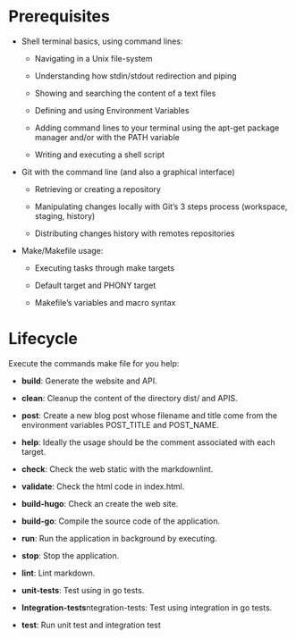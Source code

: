 # Prerequisites

* Shell terminal basics, using command lines:
    <div>

    * Navigating in a Unix file-system

    * Understanding how stdin/stdout redirection and piping

    * Showing and searching the content of a text files

    * Defining and using Environment Variables

    * Adding command lines to your terminal using the apt-get package manager and/or with the PATH variable

    * Writing and executing a shell script
    </div>
* Git with the command line (and also a graphical interface)
    <div>

    * Retrieving or creating a repository

    * Manipulating changes locally with Git’s 3 steps process (workspace, staging, history)

    * Distributing changes history with remotes repositories
    </div>
* Make/Makefile usage:
    <div>
    
    * Executing tasks through make targets

    * Default target and PHONY target

    * Makefile’s variables and macro syntax
    </div>
# Lifecycle

Execute the commands make file for you help:

* <b>build</b>: Generate the website and API.

* <b>clean</b>: Cleanup the content of the directory dist/ and APIS.

* <b>post</b>: Create a new blog post whose filename and title come from the environment variables POST_TITLE and POST_NAME.

* <b>help</b>: Ideally the usage should be the comment associated with each target.

* <b>check</b>: Check the web static with the markdownlint.

* <b>validate</b>: Check the html code in index.html.

* <b>build-hugo</b>: Check an create the web site.

* <b>build-go</b>: Compile the source code of the application.

* <b>run</b>: Run the application in background by executing.

* <b>stop</b>: Stop the application.

* <b>lint</b>: Lint markdown.

* <b>unit-tests</b>: Test using in go tests.

* <b>Integration-tests</b>ntegration-tests: Test using integration in go tests.

* <b>test</b>: Run unit test and integration test
